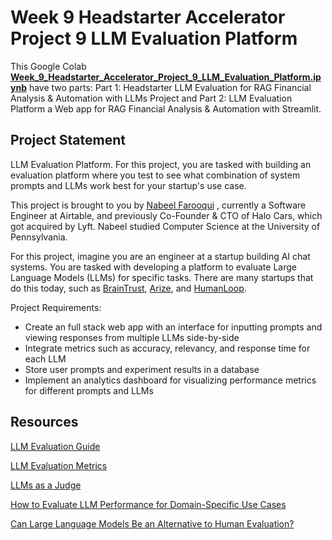 # Week 9 Headstarter Accelerator Project 9 LLM Evaluation Platform

This Google Colab [**Week_9_Headstarter_Accelerator_Project_9_LLM_Evaluation_Platform.ipynb**](https://github.com/AslauAlexandru/Week-9-Headstarter-Accelerator-Project-9-LLM-Evaluation-Platform/blob/main/Week_9_Headstarter_Accelerator_Project_9_LLM_Evaluation_Platform.ipynb) have two parts: 
Part 1: Headstarter LLM Evaluation for RAG Financial Analysis & Automation with LLMs Project and Part 2: LLM Evaluation Platform a Web app for RAG Financial Analysis & Automation with Streamlit.


## Project Statement

LLM Evaluation Platform. For this project, you are tasked with building an evaluation platform where you test to see what combination of system prompts and LLMs work best for your startup's use case.


This project is brought to you by [Nabeel Farooqui]( https://www.linkedin.com/in/nabeel-f/) , 
currently a Software Engineer at Airtable, 
and previously Co-Founder & CTO of Halo Cars, which got acquired by Lyft. 
Nabeel studied Computer Science at the University of Pennsylvania.

For this project, imagine you are an engineer at a startup building AI chat systems. 
You are tasked with developing a platform to evaluate Large Language Models (LLMs) 
for specific tasks. There are many startups that do this today, such as 
[BrainTrust]( https://www.braintrust.dev/), [Arize]( https://arize.com/), and [HumanLoop]( https://humanloop.com/).

Project Requirements:

- Create an full stack web app with an interface for inputting prompts and viewing responses from multiple LLMs side-by-side
- Integrate metrics such as accuracy, relevancy, and response time for each LLM
- Store user prompts and experiment results in a database
- Implement an analytics dashboard for visualizing performance metrics for different prompts and LLMs

## Resources
[LLM Evaluation Guide](
https://www.superannotate.com/blog/llm-evaluation-guide)

[LLM Evaluation Metrics](
https://www.confident-ai.com/blog/llm-evaluation-metrics-everything-you-need-for-llm-evaluation)

[LLMs as a Judge](
https://arize.com/blog-course/llm-evaluation-the-definitive-guide/)

[How to Evaluate LLM Performance for Domain-Specific Use Cases](
https://www.youtube.com/watch?v=ZHjulqB-4A0)

[Can Large Language Models Be an Alternative to Human Evaluation?](
https://aclanthology.org/2023.acl-long.870.pdf)












